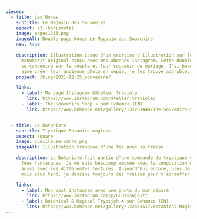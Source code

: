 ```yaml
---
pieces:
  - title: Les Noces
    subtitle: Le Magasin des Souvenirs
    aspect: a3--horizontal
    image: pages1213.png
    imageAlt: Double page Noces Le Magasin des Souvenirs
    new: true

    description: Illustration issue d'un exercice d'illustration sur la base d'un
      manuscrit original conçu avec mes abonnés Instagram. Cette double page
      se concentre sur le couple et leur souvenir de mariage. J'ai beaucoup
      aimé créer leur ancienne photo en sépia, je les trouve adorable.
    project: /blog/2021-12-25_souvenirs/

    links:
      - label: Ma page Instagram @Atelier.Traviole
        link: https://www.instagram.com/atelier.traviole/
      - label: The Souvenirs Shop ⭐ sur Behance (EN)
        link: https://www.behance.net/gallery/132281449/The-Souvenirs-Shop-A-dummy-picture-book/


  - title: La Botaniste
    subtitle: Tryptique Botanico-magique
    aspect: square
    image: cueilleuse-carre.png
    imageAlt: Illustration tronquée d'une fée avec sa fraise

    description: La Botaniste fait partie d'une commande de tryptique de petites
      fées fantasques. Je me suis beaucoup amusée avec la composition mais
      aussi avec les différentes textures. Aujourd'hui encore, plus de dix
      mois plus tard, je dessine toujours des fraises pour m'échauffer !

    links:
      - label: Mon post instagram avec une photo du mur décoré
        link: https://www.instagram.com/p/CLQ9xs6jq3z/
      - label: Botanical & Magical Tryptich ☘️ sur Behance (EN)
        link: https://www.behance.net/gallery/132354517/Botanical-Magical-Tryptich/
---
```

